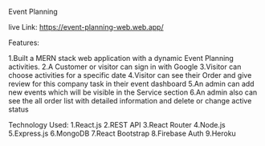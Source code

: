 Event Planning 

live Link: https://event-planning-web.web.app/

Features:

1.Built a MERN stack web application with a dynamic Event Planning activities.
2.A Customer or visitor can sign in with Google
3.Visitor can choose activities for a specific date
4.Visitor can see their Order and give review for this company task in their event dashboard
5.An admin can add new events  which will be visible in the Service section
6.An admin also can see the all order list with detailed information and delete or change active status


Technology Used:
1.React.js
2.REST API
3.React Router
4.Node.js
5.Express.js
6.MongoDB
7.React Bootstrap
8.Firebase Auth
9.Heroku

